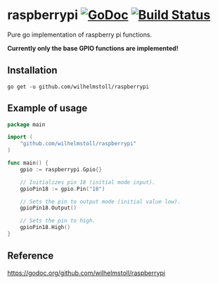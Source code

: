 # raspberrypi [![GoDoc](https://godoc.org/github.com/wilhelmstoll/raspberrypi?status.svg)](https://godoc.org/github.com/wilhelmstoll/raspberrypi) [![Build Status](https://travis-ci.org/wilhelmstoll/raspberrypi.svg?branch=master)](https://travis-ci.org/wilhelmstoll/raspberrypi)

Pure go implementation of raspberry pi functions.

**Currently only the base GPIO functions are implemented!**

## Installation

```
go get -u github.com/wilhelmstoll/raspberrypi
```

## Example of usage

```go
package main

import (
	"github.com/wilhelmstoll/raspberrypi"
)

func main() {
	gpio := raspberrypi.Gpio{}

	// Initializes pin 18 (initial mode input).
	gpioPin18 := gpio.Pin("18")

	// Sets the pin to output mode (initial value low).
	gpioPin18.Output()

	// Sets the pin to high.
	gpioPin18.High()
}
```

## Reference

https://godoc.org/github.com/wilhelmstoll/raspberrypi
